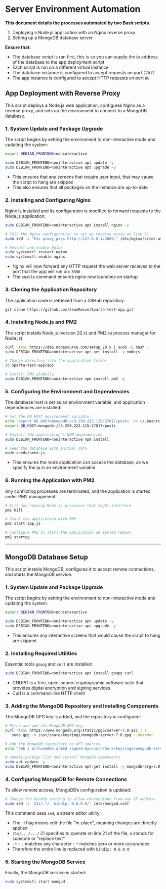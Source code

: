 # Server Environment Automation

**This document details the processes automated by two Bash scripts.**

1. Deploying a Node.js application with an Nginx reverse proxy
2. Setting up a MongoDB database server.

**Ensure that:**

* The database script is ran first, this is so you can supply the ip address of the database to the app deployment script
* Each script is run on a different virtual instance
* The database instance is configured to accept requests on port `27017`
* The app instance is configured to accept HTTP requests on port `80`

## App Deployment with Reverse Proxy

This script deploys a Node.js web application, configures Nginx as a reverse proxy, and sets up the environment to connect to a MongoDB database.

### 1. System Update and Package Upgrade

The script begins by setting the environment to non-interactive mode and updating the system:

```bash
export DEBIAN_FRONTEND=noninteractive

sudo DEBIAN_FRONTEND=noninteractive apt update -y
sudo DEBIAN_FRONTEND=noninteractive apt upgrade -y
```

* This ensures that any screens that require user input, that may cause the script to hang are skipped
* This also ensures that all packages on the instance are up-to-date

### 2. Installing and Configuring Nginx

Nginx is installed and its configuration is modified to forward requests to the Node.js application:

```bash
sudo DEBIAN_FRONTEND=noninteractive apt install nginx -y

# Edit the Nginx configuration to set up reverse proxy on line 51
sudo sed -i "51c proxy_pass http://127.0.0.1:3000;" /etc/nginx/sites-available/default

# Restart and enable Nginx
sudo systemctl restart nginx
sudo systemctl enable nginx
```

* Nginx will now forward any HTTP request the web server recieves to the port that the app will run on: `3000`
* The `enable` command ensures nginx now launches on startup

### 3. Cloning the Application Repository

The application code is retrieved from a GitHub repository:

```bash
git clone https://github.com/JsonRwson/Sparta-test-app.git
```

### 4. Installing Node.js and PM2

The script installs Node.js (version 20.x) and PM2 (a process manager for Node.js):

```bash
curl -fsSL https://deb.nodesource.com/setup_20.x | sudo -E bash -
sudo DEBIAN_FRONTEND=noninteractive apt-get install -y nodejs

# Change directory into the application folder
cd Sparta-test-app/app

# Install PM2 globally
sudo DEBIAN_FRONTEND=noninteractive npm install pm2 -g
```

### 5. Configuring the Environment and Dependencies

The database host is set as an environment variable, and application dependencies are installed:

```bash
# Set the DB_HOST environment variable
echo 'export DB_HOST=mongodb://3.250.223.115:27017/posts' >> ~/.bashrc
export DB_HOST=mongodb://3.250.223.115:27017/posts

# Install the application's NPM dependencies
sudo DEBIAN_FRONTEND=noninteractive npm install

# Seed the database with initial data
node seeds/seed.js
```

* This ensures the node application can access the database, as we specify the ip in an environment variable

### 6. Running the Application with PM2

Any conflicting processes are terminated, and the application is started under PM2 management:

```bash
# Kill any running Node.js processes that might interfere
pm2 kill

# Start the application with PM2
pm2 start app.js

# Configure PM2 to start the application on system reboot
pm2 startup
```

---

## MongoDB Database Setup

This script installs MongoDB, configures it to accept remote connections, and starts the MongoDB service.

### 1. System Update and Package Upgrade

The script begins by setting the environment to non-interactive mode and updating the system:

```bash
export DEBIAN_FRONTEND=noninteractive

sudo DEBIAN_FRONTEND=noninteractive apt update -y
sudo DEBIAN_FRONTEND=noninteractive apt upgrade -y
```

* This ensures any interactive screens that would cause the script to hang are skipped

### 2. Installing Required Utilities

Essential tools `gnupg` and `curl` are installed:

```bash
sudo DEBIAN_FRONTEND=noninteractive apt install gnupg curl
```

* GNUPG is a free, open-source cryptographic software suite that provides digital encryption and signing services
* Curl is a command-line HTTP client

### 3. Adding the MongoDB Repository and Installing Components

The MongoDB GPG key is added, and the repository is configured:

```bash
# Fetch and add the MongoDB GPG key
curl -fsSL https://www.mongodb.org/static/pgp/server-7.0.asc | \
   sudo gpg -o /usr/share/keyrings/mongodb-server-7.0.gpg --dearmor

# Add the MongoDB repository to APT sources
echo "deb [ arch=amd64,arm64 signed-by=/usr/share/keyrings/mongodb-server-7.0.gpg ] https://repo.mongodb.org/apt/ubuntu jammy/mongodb-org/7.0 multiverse" | sudo tee /etc/apt/sources.list.d/mongodb-org-7.0.list

# Update package list and install MongoDB components
sudo apt update -y
sudo DEBIAN_FRONTEND=noninteractive apt-get install -y mongodb-org=7.0.6 mongodb-org-database=7.0.6 mongodb-org-server=7.0.6 mongodb-mongosh=2.1.5 mongodb-org-mongos=7.0.6 mongodb-org-tools=7.0.6
```

### 4. Configuring MongoDB for Remote Connections

To allow remote access, MongoDB’s configuration is updated:

```bash
# Change the bindIp setting to allow connections from any IP address
sudo sed -i '21s/.*/  bindIp: 0.0.0.0/' /etc/mongod.conf
```

This command uses `sed`, a stream editor utility:

* The -i flag means edit the file "in-place", meaning changes are directly applied
* `21s/.../.../` 21 specifies to operate on line 21 of the file, s stands for substute or "replace text"
* `.*` - `.` matches any character - `*` matches zero or more occurances
* Therefore the entire line is replaced with `bindIp: 0.0.0.0`

### 5. Starting the MongoDB Service

Finally, the MongoDB service is started:

```bash
sudo systemctl start mongod
```
